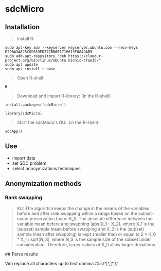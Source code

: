 # sdcMicro

## Installation

> Install R:

```
sudo apt-key adv --keyserver keyserver.ubuntu.com --recv-keys E298A3A825C0D65DFD57CBB651716619E084DAB9
sudo add-apt-repository "deb https://cloud.r-project.org/bin/linux/ubuntu bionic-cran35/"
sudo apt update
sudo apt install r-base
```

> Open R-shell:
```
R
```

> Download and import R-library:
(in the R-shell)
```
install.packages('sdcMicro')

library(sdcMicro)
```

> Start the sdcMicro's GUI:
(in the R-shell)
```
sdcApp()
```

## Use

* import data
* set SDC problem
* select anonymizations techniques 

## Anonymization methods

### Rank swapping

> K0:
The algorithm keeps the change in the means of the variables before and after rank swapping within a range based on the subset-mean preservation factor K_0. The absolute difference between the variable mean before and swapping (abs(X_1 - X_2), where X_1 is the (subset) sample mean before swapping and X_2 is the (subset) sample mean after swapping) is kept smaller than or equal to 2 * K_0 * X_1 / sqrt(N_S), where N_S is the sample size of the subset under consideration. Therefore, larger values of K_0 allow larger deviations.

## Parse results

Vim replace all characters up to first comma
:%s/^[^,]*,//

